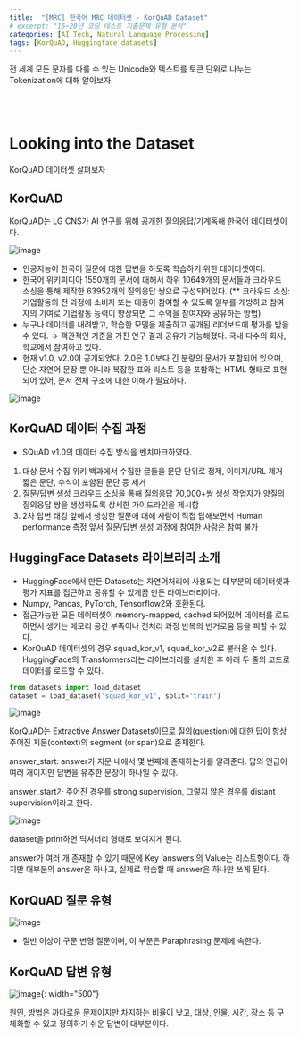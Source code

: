 ```yaml
---
title:  "[MRC] 한국어 MRC 데이터셋 - KorQuAD Dataset"
# excerpt: "16~20년 코딩 테스트 기출문제 유형 분석"
categories: [AI Tech, Natural Language Processing]
tags: [KorQuAD, Huggingface datasets]
---
```


전 세계 모든 문자를 다룰 수 있는 Unicode와 텍스트를 토큰 단위로 나누는 Tokenization에 대해 알아보자.

<br><br>  

# Looking into the Dataset

KorQuAD 데이터셋 살펴보자

## KorQuAD

KorQuAD는 LG CNS가 AI 연구를 위해 공개한 질의응답/기계독해 한국어 데이터셋이다.

![image](https://user-images.githubusercontent.com/89712324/227760039-4da70dd5-e743-4ec9-9c91-416630d01714.png)

- 인공지능이 한국어 질문에 대한 답변을 하도록 학습하기 위한 데이터셋이다.
- 한국어 위키피디아 1550개의 문서에 대해서 하위 10649개의 문서들과 크라우드 소싱을 통해 제작한 63952개의 질의응답 쌍으로 구성되어있다. 
(** 크라우드 소싱: 기업활동의 전 과정에 소비자 또는 대중이 참여할 수 있도록 일부를 개방하고 참여자의 기여로 기업활동 능력이 향상되면 그 수익을 참여자와 공유하는 방법)
- 누구나 데이터를 내려받고, 학습한 모델을 제출하고 공개된 리더보드에 평가를 받을 수 있다.
→ 객관적인 기준을 가진 연구 결과 공유가 가능해졌다.
국내 다수의 회사, 학교에서 참여하고 있다.
- 현재 v1.0, v2.0이 공개되었다. 
2.0은 1.0보다 긴 분량의 문서가 포함되어 있으며, 단순 자연어 문장 뿐 아니라 복잡한 표와 리스트 등을 포함하는 HTML 형태로 표현되어 있어, 문서 전체 구조에 대한 이해가 필요하다.

![image](https://user-images.githubusercontent.com/89712324/227760070-204bc78d-87e8-4636-ad01-a074d65205b9.png)

## KorQuAD 데이터 수집 과정

- SQuAD v1.0의 데이터 수집 방식을 벤치마크하였다.
1. 대상 문서 수집
위키 백과에서 수집한 글들을 문단 단위로 정제, 이미지/URL 제거
짧은 문단, 수식이 포함된 문단 등 제거
2. 질문/답변 생성
크라우드 소싱을 통해 질의응답 70,000+쌍 생성
작업자가 양질의 질의응답 쌍을 생성하도록 상세한 가이드라인을 제시함
3. 2차 답변 태깅
앞에서 생성한 질문에 대해 사람이 직접 답해보면서 Human performance 측정
앞서 질문/답변 생성 과정에 참여한 사람은 참여 불가

## HuggingFace Datasets 라이브러리 소개

- HuggingFace에서 만든 Datasets는 자연어처리에 사용되는 대부분의 데이터셋과 평가 지표를 접근하고 공유할 수 있게끔 만든 라이브러리이다.
- Numpy, Pandas, PyTorch, Tensorflow2와 호환된다.
- 접근가능한 모든 데이터셋이 memory-mapped, cached 되어있어 데이터를 로드하면서 생기는 메모리 공간 부족이나 전처리 과정 반복의 번거로움 등을 피할 수 있다.
- KorQuAD 데이터셋의 경우 squad_kor_v1, squad_kor_v2로 불러올 수 있다.
HuggingFace의 Transformers라는 라이브러리를 설치한 후 아래 두 줄의 코드로 데이터를 로드할 수 있다.

```python
from datasets import load_dataset
dataset = load_dataset('squad_kor_v1', split='train')
```

![image](https://user-images.githubusercontent.com/89712324/227760082-d013a6ad-3030-48a9-9f3d-db2d0aecd022.png)

KorQuAD는 Extractive Answer Datasets이므로 질의(question)에 대한 답이 항상 주어진 지문(context)의 segment (or span)으로 존재한다.

answer_start: answer가 지문 내에서 몇 번째에 존재하는가를 알려준다. 답의 언급이 여러 개이지만 답변을 유추한 문장이 하나일 수 있다.

answer_start가 주어진 경우를 strong supervision, 그렇지 않은 경우를 distant supervision이라고 한다.

![image](https://user-images.githubusercontent.com/89712324/227760091-9db352a7-3f4d-453d-ba1a-09ded55aa032.png)

dataset을 print하면 딕셔너리 형태로 보여지게 된다.

answer가 여러 개 존재할 수 있기 때문에 Key ‘answers’의 Value는 리스트형이다. 하지만 대부분의 answer은 하나고, 실제로 학습할 때 answer은 하나만 쓰게 된다.

## KorQuAD 질문 유형

![image](https://user-images.githubusercontent.com/89712324/227760111-606f077f-7edb-4a89-9a24-11b6af823e74.png)

- 절반 이상이 구문 변형 질문이며, 이 부분은 Paraphrasing 문제에 속한다.

## KorQuAD 답변 유형

![image](https://user-images.githubusercontent.com/89712324/227760122-2e0ddf01-f4ba-439c-89fb-540f4defb2ae.png){: width="500"}

원인, 방법은 까다로운 문제이지만 차지하는 비율이 낮고, 대상, 인물, 시간, 장소 등 구체화할 수 있고 정의하기 쉬운 답변이 대부분이다.